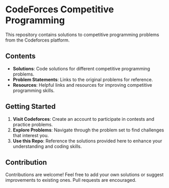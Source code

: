 # CodeForces Competitive Programming

This repository contains solutions to competitive programming problems from the Codeforces platform.


## Contents

- **Solutions**: Code solutions for different competitive programming problems.
- **Problem Statements**: Links to the original problems for reference.
- **Resources**: Helpful links and resources for improving competitive programming skills.

## Getting Started

1. **Visit Codeforces**: Create an account to participate in contests and practice problems.
2. **Explore Problems**: Navigate through the problem set to find challenges that interest you.
3. **Use this Repo**: Reference the solutions provided here to enhance your understanding and coding skills.

## Contribution

Contributions are welcome! Feel free to add your own solutions or suggest improvements to existing ones. Pull requests are encouraged.

